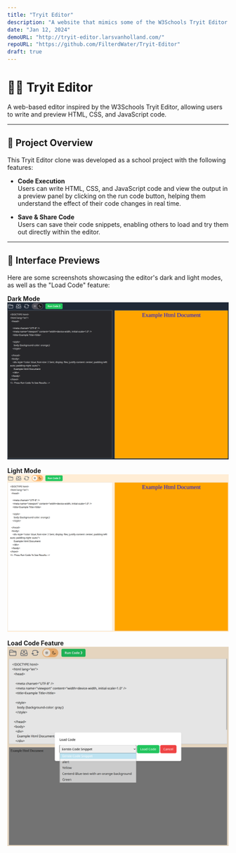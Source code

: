 ```yaml
---
title: "Tryit Editor"
description: "A website that mimics some of the W3Schools Tryit Editor functionality"
date: "Jan 12, 2024"
demoURL: "http://tryit-editor.larsvanholland.com/"
repoURL: "https://github.com/FilterdWater/Tryit-Editor"
draft: true
---
```


# 🧑‍💻 Tryit Editor

A web-based editor inspired by the W3Schools Tryit Editor, allowing users to write and preview HTML, CSS, and JavaScript code.

---

## 📁 Project Overview

This Tryit Editor clone was developed as a school project with the following features:

- **Code Execution**  
  Users can write HTML, CSS, and JavaScript code and view the output in a preview panel by clicking on the run code button, helping them understand the effect of their code changes in real time.

- **Save & Share Code**  
  Users can save their code snippets, enabling others to load and try them out directly within the editor.

---

## 📸 Interface Previews

Here are some screenshots showcasing the editor's dark and light modes, as well as the "Load Code" feature:

**Dark Mode**  
 ![Dark Mode](./tryit-editor-dark.png)

**Light Mode**  
 ![Light Mode](./tryit-editor-light.png)

**Load Code Feature**  
 ![Load Code - Light Mode](./tryit-editor-light-loadcode.png)
